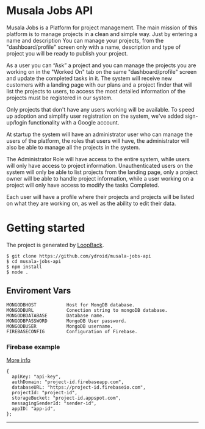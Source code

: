 # Musala Jobs API

Musala Jobs is a Platform for project management. The main mission of this platform is to manage projects in a clean and simple way. Just by entering a name and description You can manage your projects, from the "dashboard/profile" screen only with a name, description and type of project you will be ready to publish your project.

As a user you can “Ask” a project and you can manage the projects you are working on in the "Worked On" tab on the same "dashboard/profile" screen and update the completed tasks in it.
The system will receive new customers with a landing page with our plans and a project finder that will list the projects to users, to access the most detailed information of the projects must be registered in our system.

Only projects that don't have any users working will be available.
To speed up adoption and simplify user registration on the system, we've added sign-up/login functionality with a Google account.

At startup the system will have an administrator user who can manage the users of the platform, the roles that users will have, the administrator will also be able to manage all the projects in the system.

The Administrator Role will have access to the entire system, while users will only have access to project information. Unauthenticated users on the system will only be able to list projects from the landing page, only a project owner will be able to handle project information, while a user working on a project will only have access to modify the tasks Completed.

Each user will have a profile where their projects and projects will be listed on what they are working on, as well as the ability to edit their data.

# Getting started

The project is generated by [LoopBack](http://loopback.io).

```
$ git clone https://github.com/ydroid/musala-jobs-api
$ cd musala-jobs-api
$ npm install
$ node .
```

## Enviroment Vars

```
MONGODBHOST           Host for MongDB database.
MONGODBURL            Conection string to mongoDB database.
MONGODBDATABASE       Database name.
MONGODBPASSWORD       MongoDB User password.
MONGODBUSER           MongoDB username.
FIREBASECONFIG        Configuration of Firebase.
```

### Firebase example

[More info](https://firebase.google.com/docs/web/setup?hl=es-419)

```
{
  apiKey: "api-key",
  authDomain: "project-id.firebaseapp.com",
  databaseURL: "https://project-id.firebaseio.com",
  projectId: "project-id",
  storageBucket: "project-id.appspot.com",
  messagingSenderId: "sender-id",
  appID: "app-id",
};
```

---

